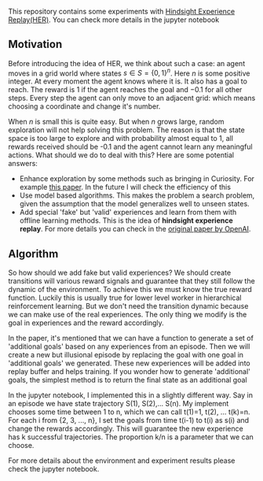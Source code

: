 This repository contains some experiments with [Hindsight Experience Replay(HER)](https://arxiv.org/abs/1707.01495). You can check more details in the jupyter notebook

## Motivation

Before introducing the idea of HER, we think about such a case: an agent moves in a grid world where states $s\in S=\{0, 1\}^n$. Here $n$ is some positive integer. At every moment the agent knows where it is. It also has a goal to reach. The reward is $1$ if the agent reaches the goal and $-0.1$ for all other steps. Every step the agent can only move to an adjacent grid: which means choosing a coordinate and change it's number. 

When $n$ is small this is quite easy. But when $n$ grows large, random exploration will not help solving this problem. The reason is that the state space is too large to explore and with probability almost equal to 1, all rewards received should be -0.1 and the agent cannot learn any meaningful actions. What should we do to deal with this? Here are some potential answers:

  * Enhance exploration by some methods such as bringing in Curiosity. For example [this paper](https://pathak22.github.io/noreward-rl/resources/icml17.pdf). In the future I will check the efficiency of this
  * Use model based algorithms. This makes the problem a search problem, given the assumption that the model generalizes well to unseen states.
  * Add special 'fake' but 'valid' experiences and learn from them with offline learning methods. This is the idea of **hindsight experience replay**. For more details you can check in the [original paper by OpenAI](https://arxiv.org/abs/1707.01495).
  
## Algorithm

So how should we add fake but valid experiences? We should create transitions will various reward signals and guarantee that they still follow the dynamic of the environment. To achieve this we must know the true reward function. Luckily this is usually true for lower level worker in hierarchical reinforcement learning. But we don't need the transition dynamic because we can make use of the real experiences. The only thing we modify is the goal in experiences and the reward accordingly. 

In the paper, it's mentioned that we can have a function to generate a set of 'additional goals' based on any experiences from an episode. Then we will create a new but illusional episode by replacing the goal with one goal in 'additional goals' we generated. These new experiences will be added into replay buffer and helps training. If you wonder how to generate 'additional' goals, the simplest method is to return the final state as an additional goal

In the jupyter notebook, I implemented this in a slightly different way. Say in an episode we have state trajectory S(1), S(2),... S(n). My implement chooses some time between 1 to n, which we can call t(1)=1, t(2), ... t(k)=n. For each i from {2, 3, ..., n}, I set the goals from time t(i-1) to t(i) as s(i) and change the rewards accordingly. This will guarantee the new experience has k successful trajectories. The proportion k/n is a parameter that we can choose.

For more details about the environment and experiment results please check the jupyter notebook.
